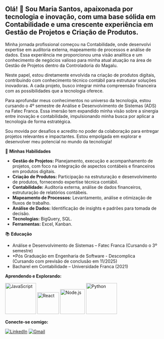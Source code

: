 
## Olá! 👋 Sou Maria Santos, apaixonada por tecnologia e inovação, com uma base sólida em Contabilidade e uma crescente experiência em Gestão de Projetos e Criação de Produtos.

Minha jornada profissional começou na Contabilidade, onde desenvolvi expertise em auditoria externa, mapeamento de processos e análise de dados. Essa experiência me proporcionou uma visão analítica e um conhecimento de negócios valioso para minha atual atuação na área de Gestão de Projetos dentro da Controladoria do Magalu.

Neste papel, estou diretamente envolvida na criação de produtos digitais, contribuindo com conhecimento técnico contábil para estruturar soluções inovadoras. A cada projeto, busco integrar minha compreensão financeira com as possibilidades que a tecnologia oferece.

Para aprofundar meus conhecimentos no universo da tecnologia, estou cursando o 4º semestre de Análise e Desenvolvimento de Sistemas (ADS) na Fatec Franca. Essa imersão tem expandido minha visão sobre a sinergia entre inovação e contabilidade, impulsionando minha busca por aplicar a tecnologia de forma estratégica.

Sou movida por desafios e acredito no poder da colaboração para entregar projetos relevantes e impactantes. Estou empolgada em explorar e desenvolver meu potencial no mundo da tecnologia!

🚀 **Minhas Habilidades**

* **Gestão de Projetos:** Planejamento, execução e acompanhamento de projetos, com foco na integração de aspectos contábeis e financeiros em produtos digitais.
* **Criação de Produtos:** Participação na estruturação e desenvolvimento de produtos, fornecendo expertise técnica contábil.
* **Contabilidade:** Auditoria externa, análise de dados financeiros, estruturação de relatórios contábeis.
* **Mapeamento de Processos:** Levantamento, análise e otimização de fluxos de trabalho.
* **Análise de Dados:** Identificação de insights e padrões para tomada de decisão.
* **Tecnologias:** BigQuery, SQL.
* **Ferramentas:** Excel, Kanban.

📚 **Educação**

* Análise e Desenvolvimento de Sistemas – Fatec Franca (Cursando o 3º semestre)
* *Pós Graduação em Engenharia de Software - Descomplica  
   (Cursando com previsão de conclusão em 11/2025)
* Bacharel em Contabilidade – Universidade Franca (2021)

**Aprendendo e Explorando:**

<img src="https://logos-world.net/wp-content/uploads/2023/02/JavaScript-Logo-500x281.png" alt="JavaScript" width="100" /> <img src="https://encrypted-tbn0.gstatic.com/images?q=tbn:ANd9GcT0Tj1GJwZPB9s0Z75Sk76_MH5zW1HVYXiXWg&s" alt="React" width="70" /> <img src="https://i.pinimg.com/736x/a9/dc/c7/a9dcc740cad3149598307b5de8bc10c3.jpg" alt="Node.js" width="80" /> <img src="https://lginfo.com.br/site/wp-content/uploads/2023/10/Python-Symbol.png" alt="Python" width="100" />

**Conecte-se comigo:**
<div>

[![LinkedIn](https://img.shields.io/badge/-LinkedIn-%230077B5?style=for-the-badge&logo=linkedin&logoColor=white)](https://www.linkedin.com/in/maria-eduarda-cubero-santos-9a7151150/)
[![Gmail](https://img.shields.io/badge/Gmail-D14836?style=for-the-badge&logo=gmail&logoColor=white)](mailto:dudacubero2018@gmail.com)
